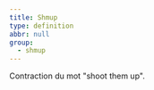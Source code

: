 ```yaml
---
title: Shmup
type: definition
abbr: null
group:
  - shmup
---
```

Contraction du mot "shoot them up".
